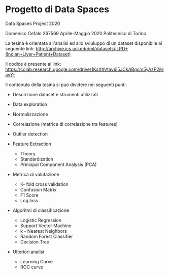 # Progetto di Data Spaces
Data Spaces Project 2020

Domenico Cefalo 267569 Aprile-Maggio 2020
Politecnico di Torino

La tesina è orientata all'analisi ed allo sviuluppo di un dataset disponibile al seguente link:
http://archive.ics.uci.edu/ml/datasets/ILPD+(Indian+Liver+Patient+Dataset)

Il codice è presente al link:
https://colab.research.google.com/drive/1KsXtlVtav6l5JCkABqcm5yAzP2jHavY-

Il contenuto della tesina si può dividere nei seguenti punti:

- Descrizione dataset e strumenti utilizzati
- Data exploration
- Normalizzazione
- Correlazione (matrice di correlazione tra features)
- Outlier detection

- Feature Extraction
	- Theory
	- Standardization
	- Principal Component Analysis (PCA)

- Metrica di valutazione
	- K- fold cross validation
	- Confusion Matrix
	- F1 Score
	- Log loss

- Algoritmi di classificazione
	- Logistic Regression
	- Support Vector Machine
	- k - Nearest Neighbors
	- Random Forest Classifier
	- Decision Tree

- Ulteriori analisi
	- Learning Curve
	- ROC curve
